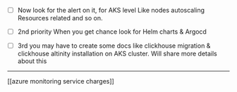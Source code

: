 - [ ] Now look for the alert on it, for AKS level Like nodes autoscaling Resources related and so on.

- [ ] 2nd priority When you get chance look for Helm charts & Argocd

- [ ] 3rd you may have to create some docs like clickhouse migration & clickhouse altinity installation on AKS cluster. Will share more details about this

---


[[azure monitoring service charges]]